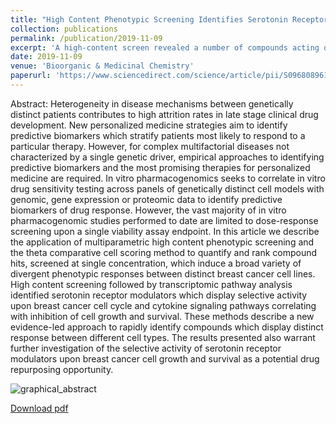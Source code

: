 ```yaml
---
title: "High Content Phenotypic Screening Identifies Serotonin Receptor Modulators with Selective Activity upon Breast Cancer Cell Cycle and Cytokine Signaling Pathways"
collection: publications
permalink: /publication/2019-11-09
excerpt: 'A high-content screen revealed a number of compounds acting on the serotonin system which had distinct responses across a panel of breast cancer cell-lines.'
date: 2019-11-09
venue: 'Bioorganic & Medicinal Chemistry'
paperurl: 'https://www.sciencedirect.com/science/article/pii/S0968089619310521'
---
```

Abstract:
Heterogeneity in disease mechanisms between genetically distinct patients contributes to high attrition rates in late stage clinical drug development. New personalized medicine strategies aim to identify predictive biomarkers which stratify patients most likely to respond to a particular therapy. However, for complex multifactorial diseases not characterized by a single genetic driver, empirical approaches to identifying predictive biomarkers and the most promising therapies for personalized medicine are required. In vitro pharmacogenomics seeks to correlate in vitro drug sensitivity testing across panels of genetically distinct cell models with genomic, gene expression or proteomic data to identify predictive biomarkers of drug response. However, the vast majority of in vitro pharmacogenomic studies performed to date are limited to dose-response screening upon a single viability assay endpoint. In this article we describe the application of multiparametric high content phenotypic screening and the theta comparative cell scoring method to quantify and rank compound hits, screened at single concentration, which induce a broad variety of divergent phenotypic responses between distinct breast cancer cell lines. High content screening followed by transcriptomic pathway analysis identified serotonin receptor modulators which display selective activity upon breast cancer cell cycle and cytokine signaling pathways correlating with inhibition of cell growth and survival. These methods describe a new evidence-led approach to rapidly identify compounds which display distinct response between different cell types. The results presented also warrant further investigation of the selective activity of serotonin receptor modulators upon breast cancer cell growth and survival as a potential drug repurposing opportunity.


![graphical_abstract](https://ars.els-cdn.com/content/image/1-s2.0-S0968089619310521-ga1_lrg.jpg)


[Download pdf](https://www.sciencedirect.com/science/article/pii/S0968089619310521)